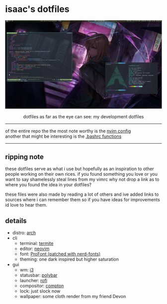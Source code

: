 # isaac's dotfiles

![isaac's dotfiles](https://github.com/isaacmorneau/dotfiles/blob/master/.screenshot.png?raw=true)

<p align="center">
  dotfiles as far as the eye can see: my development dotfiles
</p>
<hr>

of the entire repo the the most note worthy is the [nvim config](https://github.com/isaacmorneau/dotfiles/blob/master/.config/nvim/init.vim)
<br/>
another that might be interesting is the [.bashrc functions](https://github.com/isaacmorneau/dotfiles/blob/master/.bashrc)

<hr>

## ripping note

these dotfiles serve as what i use but hopefully as an inspiration to other people working on their own rices. if you found something you love or you want to say shamelessly steal lines from my vimrc why not drop a link as to where you found the idea in your dotfiles?

these files were also made by reading a lot of others and ive added links to sources where i can remember them so if you have ideas for improvements id love to hear them.

## details

- distro: [arch](https://www.ubuntu.com/)
- cli
  - terminal: [termite](https://github.com/thestinger/termite)
  - editor: [neovim](https://github.com/neovim/neovim)
  - font: [ProFont (patched with nerd-fonts)](https://github.com/ryanoasis/nerd-fonts/tree/master/patched-fonts/ProFont)
  - theming: one dark inspired but higher saturation
- gui
  - wm: [i3](https://github.com/Airblader/i3)
  - statusbar: [polybar](https://github.com/jaagr/polybar)
  - launcher: [rofi](https://github.com/DaveDavenport/rofi)
  - compositor: [compton](https://github.com/chjj/compton)
  - lock: just slock now
  - wallpaper: some cloth render from my friend Devon

